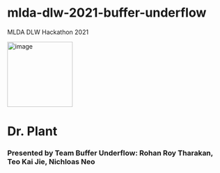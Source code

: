 # mlda-dlw-2021-buffer-underflow
MLDA DLW Hackathon 2021

<img height="150" alt="image" src=https://user-images.githubusercontent.com/48685014/137607239-2c621a22-62a4-4d0f-b6a9-ea8003c3092d.png>

# Dr. Plant
### Presented by Team Buffer Underflow: Rohan Roy Tharakan, Teo Kai Jie, Nichloas Neo
